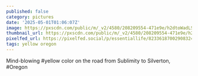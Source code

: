 ```yaml
---
published: false
category: pictures
date: '2025-05-01T01:06:07Z'
image: https://pxscdn.com/public/m/_v2/4580/208209554-471e9e/h2dtoWadLSG0/9WJSYk8VJNpapfC49ivd2BPTpx9Bxz4qPXLw6nIu.jpg
thumbnail_url: https://pxscdn.com/public/m/_v2/4580/208209554-471e9e/h2dtoWadLSG0/9WJSYk8VJNpapfC49ivd2BPTpx9Bxz4qPXLw6nIu_thumb.jpg
pixelfed_url: https://pixelfed.social/p/essentiallife/823361870029083241
tags: yellow oregon
---
```


Mind-blowing #yellow color on the road from Sublimity to Silverton, #Oregon